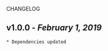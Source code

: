 <!--
changelogUtils.file is auto-generated using the monorepo-scripts package. Don't edit directly.
Edit the package's CHANGELOG.json file only.
-->

CHANGELOG

## v1.0.0 - _February 1, 2019_

    * Dependencies updated
